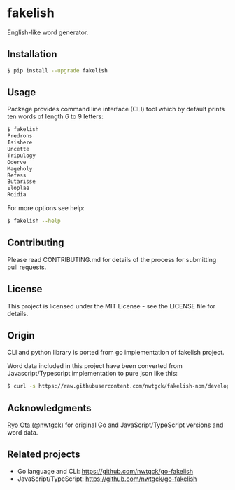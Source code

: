 # fakelish

English-like word generator.

## Installation

```bash
$ pip install --upgrade fakelish
```

## Usage

Package provides command line interface (CLI) tool which by default prints ten
words of length 6 to 9 letters:

```bash
$ fakelish
Predrons
Isishere
Uncette
Tripulogy
Oderve
Mageholy
Refess
Butarisse
Eloplae
Roidia
```

For more options see help:
```bash
$ fakelish --help
```

## Contributing

Please read CONTRIBUTING.md for details of the process for submitting pull
requests.

## License

This project is licensed under the MIT License - see the LICENSE file for
details.

## Origin

CLI and python library is ported from go implementation of fakelish project.

Word data included in this project have been converted from
Javascript/Typescript implementation to pure json like this:

```bash
$ curl -s https://raw.githubusercontent.com/nwtgck/fakelish-npm/develop/lib/word-probability.ts | sed 's/.*} = {"\^/{"^/;s/;$//' > word-probability.json
```

## Acknowledgments

[Ryo Ota (@nwtgck)](https://github.com/nwtgck) for original Go and JavaScript/TypeScript versions and word data.

## Related projects

* Go language and CLI: <https://github.com/nwtgck/go-fakelish>
* JavaScript/TypeScript: <https://github.com/nwtgck/go-fakelish>
